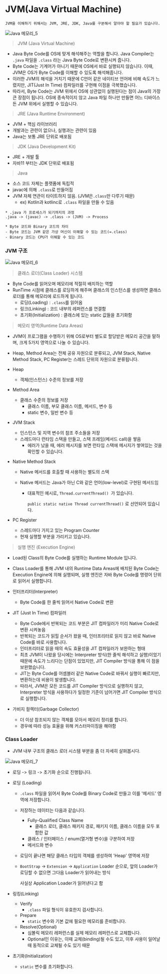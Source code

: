 # JVM(Java Virtual Machine)



`JVM을 이해하기 위해서는 JVM, JRE, JDK, Java를 구분해서 알아야 할 필요가 있습니다.`



![Java 메모리_5](https://user-images.githubusercontent.com/31823098/112457739-63e1f000-8d9f-11eb-80fd-87845d0e1f3c.PNG)



> JVM (Java Virtual Machine)

- Java Byte Code를 OS에 맞게 해석해주는 역할을 합니다. Java Compiler는 `.java` 파일을 `.class` 라는 Java Byte Code로 변환시켜 줍니다.
- Byte Code는 기계어가 아니기 때문에 OS에서 바로 실행되지 않습니다. 이때, JVM은 OS가 Byte Code를 이해할 수 있도록 해석해줍니다.
- 이러한 JVM의 해석을 거치기 때문에 C언어 같은 네이티브 언어에 비해 속도가 느렸지만, JIT(Just In Time) 컴파일러를 구현해 이점을 극복했습니다.
- 따라서, Byte Code는 JVM 위에서 OS에 상관없이 실행된다는 점이 Java의 가장 큰 장점이 됩니다. OS에 종속적이지 않고 Java 파일 하나만 만들면 어느 디바이스든 JVM 위에서 실행할 수 있습니다.



> JRE (Java Runtime Environment)

- JVM + 핵심 라이브러리
- 개발과는 관련이 없으나, 실행과는 관련이 있음
- Java는 보통 JRE 단위로 배포됨



> JDK (Java Development Kit)

- JRE + 개발 툴
- 자바11 부터는 JDK 단위로 배포됨



> Java

- 소스 코드 자체는 플랫폼에 독립적
- javac에 의해 `.class`로 만들어짐
- JVM 자체 연관이 타이트하지 않음. (JVM은`.class`만 다루기 때문)
  - ex) Kotlin과 kotlinc로 `.class` 파일을 만들 수 있음

```
* .java 가 프로세스가 되기까지의 과정
.java -> (javac) -> .class -> (JVM) -> Process

* Byte 코드와 Binary 코드의 차이
- Byte 코드는 JVM 같은 가상 머신이 이해할 수 있는 코드(=.class)
- Binary 코드는 CPU가 이해할 수 있는 코드
```





### JVM 구조



![Java 메모리_6](https://user-images.githubusercontent.com/31823098/112457747-65abb380-8d9f-11eb-8f15-9112b0bda0d8.PNG)



> 클래스 로더(Class Loader) 시스템

- Byte Code를 읽어오며 메모리에 적절히 배치하는 역할
- RunTime 시점에 클래스를 로딩하게 해주며 클래스의 인스턴스를 생성하면 클래스 로더를 통해 메모리에 로드하게 됩니다.
  - 로딩(Loading) : `.class`를 읽어옴
  - 링크(Linking) : 코드 내부의 레퍼런스를 연결함
  - 초기화(Initialization) : 클래스에 있는 static 값들을 초기화함



> 메모리 영역(Runtime Data Areas)

- JVM이 프로그램을 수행하기 위해 OS로부터 별도로 할당받은 메모리 공간을 말하며, 크게 5가지 영역으로 나눌 수 있습니다.

- Heap, Method Area는 전체 공유 자원으로 분류되고, JVM Stack, Native Method Stack, PC Register는 스레드 단위의 자원으로 분류됩니다.

- Heap

  - 객체(인스턴스) 수준의 정보를 저장

- Method Area

  - 클래스 수준의 정보를 저장
    - 클래스 이름, 부모 클래스 이름, 메서드, 변수 등
    - static 변수, 일반 변수 등

- JVM Stack

  - 인스턴스 및 지역 변수의 참조 주소들을 저장
  - 스레드마다 런타임 스택을 만들고, 스택 프레임(메서드 call)을 쌓음
    - 에러가 났을 때, 에러 메시지를 보면 런타임 스택에 메시지가 쌓여있는 것을 확인할 수 있습니다.

- Native Method Stack

  - Native 메서드를 호출할 때 사용하는 별도의 스택

  - Native 메서드는 Java가 아닌 C와 같은 언어(low-level)로 구현된 메서드임

    - 대표적인 예시로, `Thread.currentThread() `가 있습니다.

      `public static native Thread currentThread()` 로 선언되어 있습니다.

- PC Register

  - 스레드마다 가지고 있는 Program Counter
  - 현재 실행할 부분을 가리키고 있습니다.



> 실행 엔진 (Execution Engine)

- Load된 Class의 Byte Code를 실행하는 Runtime Module 입니다.
- Class Loader를 통해 JVM 내의 Runtime Data Areas에 배치된 Byte Code는 Execution Engine에 의해 실행되며, 실행 엔진은 자바 Byte Code를 명령어 단위로 읽어서 실행합니다.
- 인터프리터(Interpreter)
  - Byte Code를 한 줄씩 읽어서 Native Code로 변환

- JIT (Just In Time) 컴파일러
  - Byte Code에서 반복되는 코드 부분은 JIT 컴파일러가 미리 Native Code로 변환 시켜놓음
  - 반복되는 코드가 읽힐 순서가 왔을 때, 인터프리터로 읽지 않고 바로 Native Code를 바로 사용합니다.
  - 인터프리터로 읽을 때의 속도 효율성을 JIT 컴파일러가 보완하는 형태
  - 최초 JVM이 나왔을 당시에는 Interpreter 방식(한 줄씩 해석하고 실행)이었기 때문에 속도가 느리다는 단점이 있었지만, JIT Compiler 방식을 통해 이 점을 보완했습니다.
  - JIT는 Byte Code를 어셈블러 같은 Native Code로 바꿔서 실행이 빠르지만, 변환하는데 비용이 발생합니다.
  - 따라서, JVM은 모든 코드를 JIT Compiler 방식으로 실행하지 않고, Interpreter 방식을 사용하다가 일정한 기준이 넘어가면 JIT Compiler 방식으로 실행합니다.
- 가비지 컬렉터(Garbage Collector)
  - 더 이상 참조되지 않는 객체를 모아서 메모리 정리를 합니다.
  - 경우에 따라 성능 효율을 위해 커스터마이징을 해야함





### Class Loader



- JVM 내부 구조의 클래스 로더 시스템 부분을 좀 더 자세히 살펴봅시다.



![Java 메모리_7](https://user-images.githubusercontent.com/31823098/112457756-67757700-8d9f-11eb-9fe0-2c00d58ba4b5.PNG)



- 로딩 -> 링크 -> 초기화 순으로 진행됩니다.

- 로딩 (Loading)

  - `.class` 파일을 읽어서 Byte Code를 Binary Code로 만들고 이를 '메서드' 영역에 저장합니다.

  - 저장하는 데이터는 다음과 같습니다.

    - Fully-Qualified Class Name
      - 클래스 로더, 클래스 패키지 경로, 패키지 이름, 클래스 이름을 모두 포함한 값
    - 클래스 / 인터페이스 / enum(열거형 변수)을 구분하여 저장
    - 메서드와 변수

  - 로딩이 끝나면 해당 클래스 타입의 객체를 생성하여 'Heap' 영역에 저장

  - `BootStrap` -> `Extension` -> `Application` Loader 순으로, 앞의 Loader가 로딩할 수 없으면 그다음 Loader가 읽어내는 방식

    사실상 Application Loader가 읽어낸다고 함

- 링킹(Linking)

  - Verify
    - `.class` 파일 형식이 유효한지 검사합니다.
  - Prepare
    - `static` 변수와 기본 값에 필요한 메모리를 준비합니다.
  - Resolve(Optional)
    - 심볼릭 메모리 레퍼런스를 실제 메모리 레퍼런스로 교체합니다.
    - Optional인 이유는, 이때 교체(binding)될 수도 있고, 이후 사용이 일어날 때 동적으로 교체될 수도 있기 때문

- 초기화(Initialization)

  - `static` 변수를 초기화합니다.

